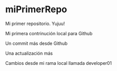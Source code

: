 # miPrimerRepo

Mi primer repositorio. Yujuu!


Mi primera contrinución local para Github

Un commit más desde Github

Una actualización más

Cambios desde mi rama local llamada developer01